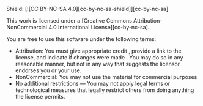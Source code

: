 Shield: [![CC BY-NC-SA 4.0][cc-by-nc-sa-shield]][cc-by-nc-sa]

This work is licensed under a
[Creative Commons Attribution-NonCommercial 4.0 International License][cc-by-nc-sa].

You are free to use this software under the following terms:

- Attribution: You must give appropriate credit , provide a link to the license, and indicate if changes were made . You may do so in any reasonable manner, but not in any way that suggests the licensor endorses you or your use.
- NonCommercial: You may not use the material for commercial purposes
- No additional restrictions — You may not apply legal terms or technological measures that legally restrict others from doing anything the license permits.



